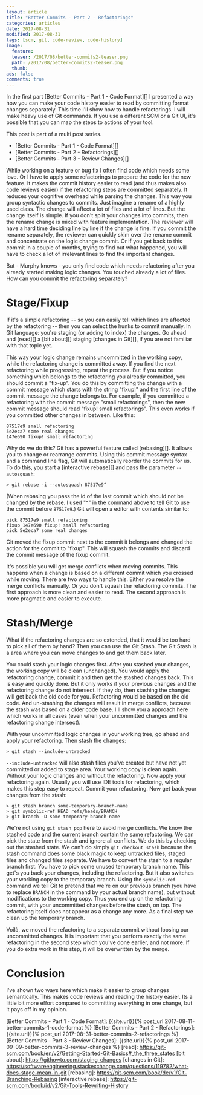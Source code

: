 ```yaml
---
layout: article
title: "Better Commits - Part 2 - Refactorings"
categories: articles
date: 2017-08-31
modified: 2017-08-31
tags: [scm, git, code-review, code-history]
image:
  feature: 
  teaser: /2017/08/better-commits2-teaser.png
  path: /2017/08/better-commits2-teaser.png
  thumb: 
ads: false
comments: true
---
```



In the first part [Better Commits - Part 1 - Code Format][] I presented a way how you can make your code history easier to read by committing format changes separately. This time I'll show how to handle refactorings. I will make heavy use of Git commands. If you use a different SCM or a Git UI, it's possible that you can map the steps to actions of your tool.

 This post is part of a multi post series.

- [Better Commits - Part 1 - Code Format][]
- [Better Commits - Part 2 - Refactorings][]
- [Better Commits - Part 3 - Review Changes][]

While working on a feature or bug fix I often find code which needs some love. Or I have to apply some refactorings to prepare the code for the new feature. It makes the commit history easier to read (and thus makes also code reviews easier) if the refactoring steps are committed separately. It reduces your cognitive overhead while parsing the changes. This way you group syntactic changes to commits.
Just imagine a rename of a highly used class. The change will affect a lot of files and a lot of lines. But the change itself is simple. If you don't split your changes into commits, then the rename change is mixed with feature implementation. The reviewer will have a hard time deciding line by line if the change is fine. If you commit the rename separately, the reviewer can quickly skim over the rename commit and concentrate on the logic change commit. Or if you get back to this commit in a couple of months, trying to find out what happened, you will have to check a lot of irrelevant lines to find the important changes.

But - Murphy knows - you only find code which needs refactoring after you already started making logic changes. You touched already a lot of files. How can you commit the refactoring separately?

# Stage/Fixup

If it's a simple refactoring -- so you can easily tell which lines are affected by the refactoring -- then you can select the hunks to commit manually. In Git language: you're staging (or adding to index) the changes. Go ahead and [read][] a [bit about][] staging [changes in Git][], if you are not familiar with that topic yet.

This way your logic change remains uncommitted in the working copy, while the refactoring change is committed away. If you find the next refactoring while progressing, repeat the process. But if you notice something which belongs to the refactoring you already committed, you should commit a "fix-up". You do this by committing the change with a commit message which starts with the string "fixup!" and the first line of the commit message the change belongs to. For example, if you committed a refactoring with the commit message "small refactorings", then the new commit message should read "fixup! small refactorings". This even works if you committed other changes in between. Like this:

```text
87517e9 small refactoring
5e2eca7 some real changes
147e690 fixup! small refactoring
```

Why do we do this? Git has a powerful feature called [rebasing][]. It allows you to change or rearrange commits. Using this commit message syntax and a command line flag, Git will automatically reorder the commits for us. To do this, you start a [interactive rebase][] and pass the parameter `--autosquash`:

```text
> git rebase -i --autosquash 87517e9^
```

(When rebasing you pass the id of the last commit which should not be changed by the rebase. I used "^" in the command above to tell Git to use the commit before `87517e9`.) Git will open a editor with contents similar to:

```text
pick 87517e9 small refactoring
fixup 147e690 fixup! small refactoring
pick 5e2eca7 some real changes
```

Git moved the fixup commit next to the commit it belongs and changed the action for the commit to "fixup". This will squash the commits and discard the commit message of the fixup commit.

It's possible you will get merge conflicts when moving commits. This happens when a change is based on a different commit which you crossed while moving. There are two ways to handle this. Either you resolve the merge conflicts manually. Or you don't squash the refactoring commits. The first approach is more clean and easier to read. The second approach is more pragmatic and easier to execute.


# Stash/Merge
What if the refactoring changes are so extended, that it would be too hard to pick all of them by hand? Then you can use the Git Stash. The Git Stash is a area where you can move changes to and get them back later.

You could stash your logic changes first. After you stashed your changes, the working copy will be clean (unchanged). You would apply the refactoring change, commit it and then get the stashed changes back. This is easy and quickly done. But it only works if your previous changes and the refactoring change do not intersect. If they do, then stashing the changes will get back the old code for you. Refactoring would be based on the old code. And un-stashing the changes will result in merge conflicts, because the stash was based on a older code base. I'll show you a approach here which works in all cases (even when your uncommitted changes and the refactoring change intersect).

With your uncommitted logic changes in your working tree, go ahead and apply your refactoring. Then stash the changes:

```text
> git stash --include-untracked
```

`--include-untracked` will also stash files you've created but have not yet committed or added to stage area. Your working copy is clean again. Without your logic changes and without the refactoring. Now apply your refactoring again. Usually you will use IDE tools for refactoring, which makes this step easy to repeat. Commit your refactoring. Now get back your changes from the stash:

```text
> git stash branch some-temporary-branch-name
> git symbolic-ref HEAD refs/heads/BRANCH
> git branch -D some-temporary-branch-name
```

We're not using `git stash pop`  here to avoid merge conflicts. We know the stashed code and the current branch contain the same refactoring. We can pick the state from the stash and ignore all conflicts. We do this by checking out the stashed state. We can't do simply `git checkout stash` because the stash command does some black magic to keep untracked files, staged files and changed files separate. We have to convert the stash to a regular branch first. You have to pick some unused temporary branch name. This get's you back your changes, including the refactoring. But it also switches your working copy to the temporary branch. Using the `symbolic-ref` command we tell Git to pretend that we're on our previous branch (you have to replace `BRANCH` in the command by your actual branch name), but without modifications to the working copy. Thus you end up on the refactoring commit, with your uncommitted changes before the stash, on top. The refactoring itself does not appear as a change any more. As a final step we clean up the temporary branch.

Voilà, we moved the refactoring to a separate commit without loosing our uncommitted changes.
It is important that you perform exactly the same refactoring in the second step which you've done earlier, and not more. If you do extra work in this step, it will be overwritten by the merge.


# Conclusion

I've shown two ways here which make it easier to group changes semantically. This makes code reviews and reading the history easier. Its a little bit more effort compared to committing everything in one change, but it pays off in my opinion.

[Better Commits - Part 1 - Code Format]: {{site.url}}{% post_url 2017-08-11-better-commits-1-code-format %}
[Better Commits - Part 2 - Refactorings]: {{site.url}}{% post_url 2017-08-31-better-commits-2-refactorings %}
[Better Commits - Part 3 - Review Changes]: {{site.url}}{% post_url 2017-09-09-better-commits-3-review-changes %}
[read]: https://git-scm.com/book/en/v2/Getting-Started-Git-Basics#_the_three_states
[bit about]: https://githowto.com/staging_changes
[changes in Git]: https://softwareengineering.stackexchange.com/questions/119782/what-does-stage-mean-in-git
[rebasing]: https://git-scm.com/book/de/v1/Git-Branching-Rebasing
[interactive rebase]: https://git-scm.com/book/id/v2/Git-Tools-Rewriting-History